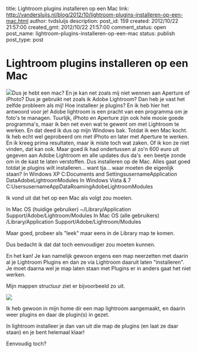 title: Lightroom plugins installeren op een Mac
link: http://vandersluijs.nl/blog/2012/10/lightroom-plugins-installeren-op-een-mac.html
author: tvdsluijs
description: 
post_id: 159
created: 2012/10/22 21:57:00
created_gmt: 2012/10/22 21:57:00
comment_status: open
post_name: lightroom-plugins-installeren-op-een-mac
status: publish
post_type: post

# Lightroom plugins installeren op een Mac

![](https://dezeeuwsefotograaf.nl/wp-content/uploads/2012/10/lightroom.jpg)Dus je hebt een mac? En je kan net zoals mij niet wennen aan Aperture of iPhoto? Dus je gebruikt net zoals ik Adobe Lightroom? Dan heb je vast het zelfde probleem als mij! Hoe installeer je plugins? En ik heb hier het antwoord voor je!  Adobe lightroom is een pracht van een programma om je foto's te managen. Tuurlijk, iPhoto en Aperture zijn ook hele mooie goede programma's, maar ik ben net even wat te gewent om met Lightroom te werken. En dat deed ik dus op mijn Windows bak. Totdat ik een Mac kocht. Ik heb echt wel geprobeerd om met iPhoto en later met Aperture te werken. En ik kreeg prima resultaten, maar ik miste toch wat zaken. Of ik kon ze niet vinden, dat kan ook. Maar goed ik had ondertussen al zo'n 600 euro uit gegeven aan Adobe Lightroom en alle updates dus da's  een beetje zonde om in de kast te laten verstoffen. Dus installeren op de Mac. Alles gaat goed totdat je plugins wilt installeren... want tja... waar moeten die eigenlijk staan? In Windows XP C:Documents and SettingsusernameApplication DataAdobeLightroomModules In Windows Vista & 7 C:UsersusernameAppDataRoamingAdobeLightroomModules 

Ik vond uit dat het op een Mac als volgt zou moeten.

In Mac OS (huidige gebruiker) ~/Library/Application Support/Adobe/Lightroom/Modules In Mac OS (alle gebruikers) /Library/Application Support/Adobe/Lightroom/Modules 

Maar goed, probeer als "leek" maar eens in de Library map te komen.

Dus bedacht ik dat dat toch eenvoudiger zou moeten kunnen.

En het kan! Je kan namelijk gewoon ergens een map neerzetten met daarin al je Lightroom Plugins en dan ze via Lightroom daaruit laten "installeren". Je moet daarna wel je map laten staan met Plugins er in anders gaat het niet werken.

Mijn mappen structuur ziet er bijvoorbeeld zo uit.

![](https://dezeeuwsefotograaf.nl/wp-content/uploads/2012/10/Schermafbeelding-2012-10-22-om-22.44.26-300x1381.png)

Ik heb gewoon in mijn home dir een map lightroom aangemaakt, en daarin weer plugins en daar de plugin(s) in gezet.

In lightroom installeer je dan van uit die map de plugins (en laat ze daar staan) en je bent helemaal klaar!

Eenvoudig toch?